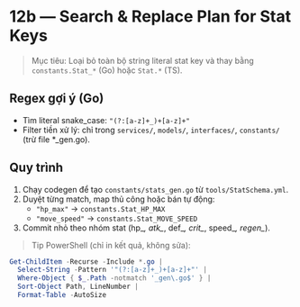 # 12b — Search & Replace Plan for Stat Keys

> Mục tiêu: Loại bỏ toàn bộ string literal stat key và thay bằng `constants.Stat_*` (Go) hoặc `Stat.*` (TS).

## Regex gợi ý (Go)
- Tìm literal snake_case: `"(?:[a-z]+_)+[a-z]+"`
- Filter tiền xử lý: chỉ trong `services/`, `models/`, `interfaces/`, `constants/` (trừ file *_gen.go).

## Quy trình
1) Chạy codegen để tạo `constants/stats_gen.go` từ `tools/StatSchema.yml`.
2) Duyệt từng match, map thủ công hoặc bán tự động:
   - `"hp_max"` → `constants.Stat_HP_MAX`
   - `"move_speed"` → `constants.Stat_MOVE_SPEED`
3) Commit nhỏ theo nhóm stat (hp_*, atk_*, def_*, crit_*, speed_*, regen_*).

> Tip PowerShell (chỉ in kết quả, không sửa):  
```powershell
Get-ChildItem -Recurse -Include *.go | 
  Select-String -Pattern '"(?:[a-z]+_)+[a-z]+"' | 
  Where-Object { $_.Path -notmatch '_gen\.go$' } |
  Sort-Object Path, LineNumber |
  Format-Table -AutoSize
```
